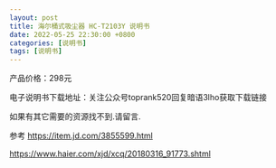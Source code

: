```yaml
---
layout: post
title: 海尔桶式吸尘器 HC-T2103Y 说明书
date: 2022-05-25 22:30:00 +0800
categories: [说明书]
tags: [说明书]
---
```

产品价格：298元

电子说明书下载地址：关注公众号toprank520回复暗语3lho获取下载链接

如果有其它需要的资源找不到.请留言.

参考
https://item.jd.com/3855599.html

https://www.haier.com/xjd/xcq/20180316_91773.shtml
